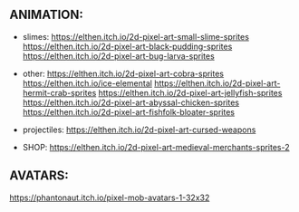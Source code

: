 

## ANIMATION:

- slimes:
https://elthen.itch.io/2d-pixel-art-small-slime-sprites
https://elthen.itch.io/2d-pixel-art-black-pudding-sprites
https://elthen.itch.io/2d-pixel-art-bug-larva-sprites

- other:
https://elthen.itch.io/2d-pixel-art-cobra-sprites
https://elthen.itch.io/ice-elemental
https://elthen.itch.io/2d-pixel-art-hermit-crab-sprites
https://elthen.itch.io/2d-pixel-art-jellyfish-sprites
https://elthen.itch.io/2d-pixel-art-abyssal-chicken-sprites
https://elthen.itch.io/2d-pixel-art-fishfolk-bloater-sprites

- projectiles:
https://elthen.itch.io/2d-pixel-art-cursed-weapons

- SHOP:
https://elthen.itch.io/2d-pixel-art-medieval-merchants-sprites-2




## AVATARS:

https://phantonaut.itch.io/pixel-mob-avatars-1-32x32


